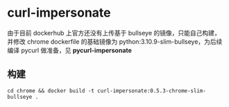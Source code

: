 # curl-impersonate

由于目前 dockerhub 上官方还没有上传基于 bullseye 的镜像，只能自己构建，并修改 chrome dockerfile 的基础镜像为 python:3.10.9-slim-bullseye，为后续编译 pycurl 做准备，见 **pycurl-impersonate**

## 构建

`cd chrome && docker build -t curl-impersonate:0.5.3-chrome-slim-bullseye .`

